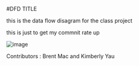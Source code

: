 #DFD TITLE

this is the data flow disagram for the class project


this is just to get my commnit rate up

![image](https://cloud.githubusercontent.com/assets/21317650/18651604/89afdf06-7e89-11e6-999c-7db9cc123897.png)


Contributors : Brent Mac and Kimberly Yau


